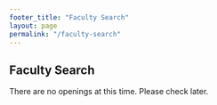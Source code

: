 ```yaml
---
footer_title: "Faculty Search"
layout: page
permalink: "/faculty-search"
---
```

## Faculty Search

There are no openings at this time. Please check later.